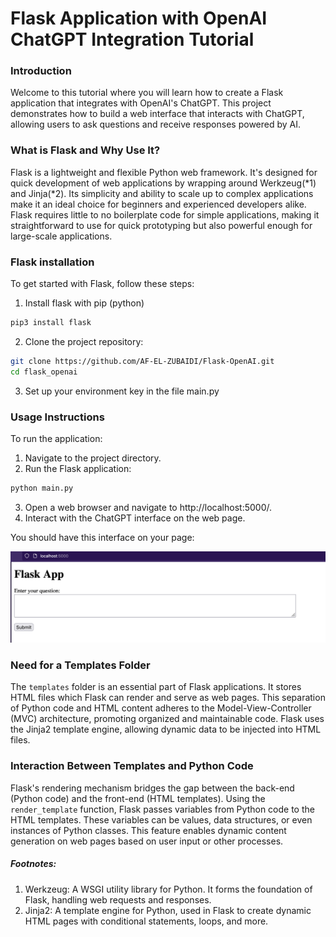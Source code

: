 # Flask Application with OpenAI ChatGPT Integration Tutorial

### Introduction

Welcome to this tutorial where you will learn how to create a Flask application that integrates with OpenAI's ChatGPT. This project demonstrates how to build a web interface that interacts with ChatGPT, allowing users to ask questions and receive responses powered by AI.

### What is Flask and Why Use It?
Flask is a lightweight and flexible Python web framework. It's designed for quick development of web applications by wrapping around Werkzeug(*1) and Jinja(\*2). Its simplicity and ability to scale up to complex applications make it an ideal choice for beginners and experienced developers alike. Flask requires little to no boilerplate code for simple applications, making it straightforward to use for quick prototyping but also powerful enough for large-scale applications.

### Flask installation

To get started with Flask, follow these steps:

1. Install flask with pip (python)
```bash
pip3 install flask
```

2. Clone the project repository:
```bash
git clone https://github.com/AF-EL-ZUBAIDI/Flask-OpenAI.git
cd flask_openai
```

3. Set up your environment key in the file main.py

### Usage Instructions
To run the application:

1. Navigate to the project directory.
2. Run the Flask application:
```bash
python main.py
```

3. Open a web browser and navigate to http://localhost:5000/.
4. Interact with the ChatGPT interface on the web page.

You should have this interface on your page:

![Alt text](image.png)

### Need for a Templates Folder
The `templates` folder is an essential part of Flask applications. It stores HTML files which Flask can render and serve as web pages. This separation of Python code and HTML content adheres to the Model-View-Controller (MVC) architecture, promoting organized and maintainable code. Flask uses the Jinja2 template engine, allowing dynamic data to be injected into HTML files.

### Interaction Between Templates and Python Code
Flask's rendering mechanism bridges the gap between the back-end (Python code) and the front-end (HTML templates). Using the `render_template` function, Flask passes variables from Python code to the HTML templates. These variables can be values, data structures, or even instances of Python classes. This feature enables dynamic content generation on web pages based on user input or other processes.


##### Footnotes:
1. Werkzeug: A WSGI utility library for Python. It forms the foundation of Flask, handling web requests and responses.
2. Jinja2: A template engine for Python, used in Flask to create dynamic HTML pages with conditional statements, loops, and more.
